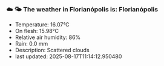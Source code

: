 ### ☁️ 🌤️  The weather in Florianópolis is: Florianópolis

- Temperature: 16.07°C
- On flesh: 15.98°C
- Relative air humidity: 86%
- Rain: 0.0 mm
- Description: Scattered clouds
- last updated: 2025-08-17T11:14:12.950480
